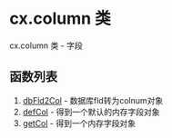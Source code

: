 # cx.column 类

cx.column 类 - 字段

## 函数列表

1. [dbFld2Col](./dbFld2Col/README.md) - 数据库fld转为colnum对象
2. [defCol](./defCol/README.md) - 得到一个默认的内存字段对象
3. [getCol](./getCol/README.md) - 得到一个内存字段对象 